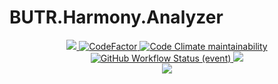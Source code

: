 # BUTR.Harmony.Analyzer
<p align="center">
  <a href="https://github.com/BUTR/BUTR.Harmony.Analyzer" alt="Lines Of Code">
    <img src="https://tokei.rs/b1/github/BUTR/BUTR.Harmony.Analyzer?category=code" />
  </a>
  <a href="https://www.codefactor.io/repository/github/butr/butr.harmony.analyzer">
    <img src="https://www.codefactor.io/repository/github/butr/butr.harmony.analyzer/badge" alt="CodeFactor" />
  </a>
  <a href="https://codeclimate.com/github/BUTR/BUTR.Harmony.Analyzer/maintainability">
    <img alt="Code Climate maintainability" src="https://img.shields.io/codeclimate/maintainability-percentage/BUTR/BUTR.Harmony.Analyzer">
  </a>
  <!--
  <a href="https://butr.github.io/BUTR.Harmony.Analyzer" alt="Documentation">
    <img src="https://img.shields.io/badge/Documentation-%F0%9F%94%8D-blue?style=flat" />
  </a>
  -->
  </br>
  <a href="https://github.com/BUTR/BUTR.Harmony.Analyzer/actions/workflows/test.yml?query=branch%3Amaster">
    <img alt="GitHub Workflow Status (event)" src="https://img.shields.io/github/workflow/status/BUTR/BUTR.Harmony.Analyzer/Test?branch=master&label=Tests">
  </a>
  <a href="https://codecov.io/gh/BUTR/BUTR.Harmony.Analyzer">
    <img src="https://codecov.io/gh/BUTR/BUTR.Harmony.Analyzer/branch/master/graph/badge.svg" />
  </a>
  </br>
  <a href="https://www.nuget.org/packages/BUTR.Harmony.Analyzer" alt="NuGet BUTR.Harmony.Analyzer">
    <img src="https://img.shields.io/nuget/v/BUTR.Harmony.Analyzer.svg?label=NuGet%20BUTR.Harmony.Analyzer&colorB=blue" />
  </a>
</p>
